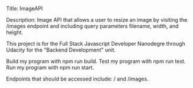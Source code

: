 Title: ImageAPI

Description: Image API that allows a user to resize an image by visiting the /images endpoint and including query parameters filename, width, and height. 

This project is for the Full Stack Javascript Developer Nanodegre through Udacity for the "Backend Development" unit.

Build my program with npm run build.
Test my program with npm run test.
Run my program with npm run start.


Endpoints that should be accessed include: / and /images.

